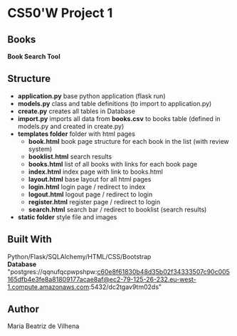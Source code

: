 # CS50'W Project 1

## Books

**Book Search Tool**

## Structure

- **application.py** base python application (flask run)
- **models.py** class and table definitions (to import to application.py)
- **create.py** creates all tables in Database
- **import.py** imports all data from **books.csv** to books table (defined in models.py and created in create.py)
- **templates folder** folder with html pages
    - **book.html** book page structure for each book in the list (with review system)
    - **booklist.html** search results
    - **books.html** list of all books with links for each book page
    - **index.html** index page with link to books.html
    - **layout.html** base layout for all html pages
    - **login.html** login page / redirect to index
    - **logout.html** logout page / redirect to login
    - **register.html** register page / redirect to login
    - **search.html** search bar / redirect to booklist (search results)
- **static folder** style file and images

## Built With
Python/Flask/SQLAlchemy/HTML/CSS/Bootstrap <br>
**Database** "postgres://qqnufqcpwpshpw:c60e8f61830b48d35b02f34333507c90c005165dfb4e3fe8a81809177acae8af@ec2-79-125-26-232.eu-west-1.compute.amazonaws.com:5432/dc2tgav9tm02ds"

## Author
Maria Beatriz de Vilhena
